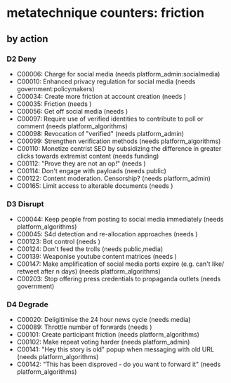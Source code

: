 # metatechnique counters: friction

## by action


### D2 Deny
* C00006: Charge for social media (needs platform_admin:socialmedia)
* C00010: Enhanced privacy regulation for social media (needs government:policymakers)
* C00034: Create more friction at account creation (needs )
* C00035: Friction (needs )
* C00056: Get off social media (needs )
* C00097: Require use of verified identities to contribute to poll or comment (needs platform_algorithms)
* C00098: Revocation of "verified" (needs platform_admin)
* C00099: Strengthen verification methods (needs platform_algorithms)
* C00110: Monetize centrist SEO by subsidizing the difference in greater clicks towards extremist content (needs funding)
* C00112: "Prove they are not an op!" (needs )
* C00114: Don't engage with payloads (needs public)
* C00122: Content moderation. Censorship? (needs platform_admin)
* C00165: Limit access to alterable documents (needs )

### D3 Disrupt
* C00044: Keep people from posting to social media immediately (needs platform_algorithms)
* C00045: S4d detection and re-allocation approaches (needs )
* C00123: Bot control (needs )
* C00124: Don't feed the trolls (needs public,media)
* C00139: Weaponise youtube content matrices (needs )
* C00147: Make amplification of social media ports expire (e.g. can't like/ retweet after n days) (needs platform_algorithms)
* C00203: Stop offering press credentials to propaganda outlets (needs government)

### D4 Degrade
* C00020: Deligitimise the 24 hour news cycle (needs media)
* C00089: Throttle number of forwards (needs )
* C00101: Create participant friction (needs platform_algorithms)
* C00102: Make repeat voting harder (needs platform_admin)
* C00141: "Hey this story is old" popup when messaging with old URL (needs platform_algorithms)
* C00142: "This has been disproved - do you want to forward it" (needs platform_algorithms)
